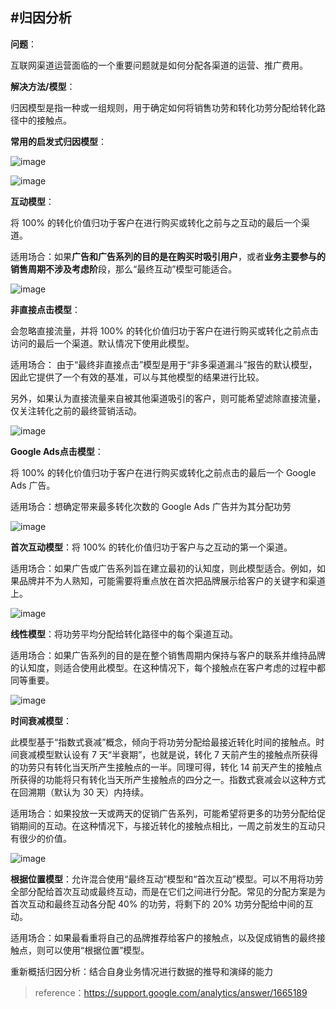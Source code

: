 #归因分析
----

**问题**：

互联网渠道运营面临的一个重要问题就是如何分配各渠道的运营、推广费用。

**解决方法/模型**：

归因模型是指一种或一组规则，用于确定如何将销售功劳和转化功劳分配给转化路径中的接触点。

**常用的启发式归因模型**：

![image](https://user-images.githubusercontent.com/81349648/125555288-aa22830d-6cbc-4d67-9417-c4c7baaa07fc.png)

![image](https://user-images.githubusercontent.com/81349648/125551932-d78bb0a3-8988-4ddb-9d92-9b4b27392b76.png)

**互动模型**：

将 100% 的转化价值归功于客户在进行购买或转化之前与之互动的最后一个渠道。

适用场合：如果**广告和广告系列的目的是在购买时吸引用户**，或者**业务主要参与的销售周期不涉及考虑阶**段，那么“最终互动”模型可能适合。
 

![image](https://user-images.githubusercontent.com/81349648/125552305-d552f09b-e709-45de-8977-3f659a1c1940.png)

**非直接点击模型**：

会忽略直接流量，并将 100% 的转化价值归功于客户在进行购买或转化之前点击访问的最后一个渠道。默认情况下使用此模型。

适用场合：
由于“最终非直接点击”模型是用于“非多渠道漏斗”报告的默认模型，因此它提供了一个有效的基准，可以与其他模型的结果进行比较。

另外，如果认为直接流量来自被其他渠道吸引的客户，则可能希望滤除直接流量，仅关注转化之前的最终营销活动。

 

![image](https://user-images.githubusercontent.com/81349648/125554292-7d34eaff-cd04-4c3d-916c-cb9dbd81c199.png)

**Google Ads点击模型**：

将 100% 的转化价值归功于客户在进行购买或转化之前点击的最后一个 Google Ads 广告。

适用场合：想确定带来最多转化次数的 Google Ads 广告并为其分配功劳
 

![image](https://user-images.githubusercontent.com/81349648/125554335-b869fd30-b2dc-45ab-894c-ecb91962ad27.png)

**首次互动模型**：将 100% 的转化价值归功于客户与之互动的第一个渠道。

适用场合：如果广告或广告系列旨在建立最初的认知度，则此模型适合。例如，如果品牌并不为人熟知，可能需要将重点放在首次把品牌展示给客户的关键字和渠道上。
 

![image](https://user-images.githubusercontent.com/81349648/125554383-b75ae40d-43b1-4196-99bf-7e299b0b22fa.png)

**线性模型**：将功劳平均分配给转化路径中的每个渠道互动。

适用场合：如果广告系列的目的是在整个销售周期内保持与客户的联系并维持品牌的认知度，则适合使用此模型。在这种情况下，每个接触点在客户考虑的过程中都同等重要。
 

![image](https://user-images.githubusercontent.com/81349648/125554407-90d7e74f-6b10-4330-9f56-de3d688f459d.png) 

**时间衰减模型**：

此模型基于“指数式衰减”概念，倾向于将功劳分配给最接近转化时间的接触点。时间衰减模型默认设有 7 天“半衰期”，也就是说，转化 7 天前产生的接触点所获得的功劳只有转化当天所产生接触点的一半。同理可得，转化 14 前天产生的接触点所获得的功能将只有转化当天所产生接触点的四分之一。指数式衰减会以这种方式在回溯期（默认为 30 天）内持续。

适用场合：如果投放一天或两天的促销广告系列，可能希望将更多的功劳分配给促销期间的互动。在这种情况下，与接近转化的接触点相比，一周之前发生的互动只有很少的价值。
 

![image](https://user-images.githubusercontent.com/81349648/125554438-9228b01c-4f70-4e33-af4b-06bd9ddba03f.png) 

**根据位置模型**：允许混合使用“最终互动”模型和“首次互动”模型。可以不用将功劳全部分配给首次互动或最终互动，而是在它们之间进行分配。常见的分配方案是为首次互动和最终互动各分配 40% 的功劳，将剩下的 20% 功劳分配给中间的互动。

适用场合：如果最看重将自己的品牌推荐给客户的接触点，以及促成销售的最终接触点，则可以使用“根据位置”模型。

重新概括归因分析：结合自身业务情况进行数据的推导和演绎的能力


>reference：https://support.google.com/analytics/answer/1665189


